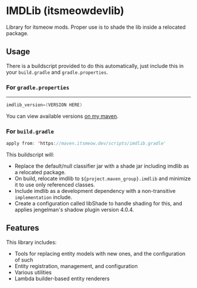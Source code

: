 # IMDLib (itsmeowdevlib)

Library for itsmeow mods. Proper use is to shade the lib inside a relocated package.

## Usage

There is a buildscript provided to do this automatically, just include this in your `build.gradle` and `gradle.properties`.

### For `gradle.properties`
---

```java
imdlib_version=(VERSION HERE)
```

You can view available versions [on my maven](https://maven.itsmeow.dev/dev/itsmeow/imdlib/imdlib/).

### For `build.gradle`


```java
apply from: 'https://maven.itsmeow.dev/scripts/imdlib.gradle'
```

This buildscript will:
 - Replace the default/null classifier jar with a shade jar including imdlib as a relocated package. 
 - On build, relocate imdlib to `${project.maven_group}.imdlib` and minimize it to use only referenced classes. 
 - Include imdlib as a development dependency with a non-transitive `implementation` include.
 - Create a configuration called libShade to handle shading for this, and applies jengelman's shadow plugin version 4.0.4.
 
## Features

This library includes:
 - Tools for replacing entity models with new ones, and the configuration of such
 - Entity registration, management, and configuration
 - Various utilities
 - Lambda builder-based entity renderers